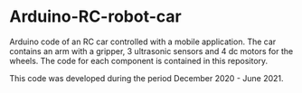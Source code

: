# Arduino-RC-robot-car
Arduino code of an RC car controlled with a mobile application. The car contains an arm with a gripper, 3 ultrasonic sensors and 4 dc motors for the wheels. The code for each component is contained in this repository.

This code was developed during the period December 2020 - June 2021.
